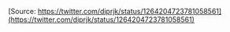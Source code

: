 [Source: https://twitter.com/diprjk/status/1264204723781058561](https://twitter.com/diprjk/status/1264204723781058561)